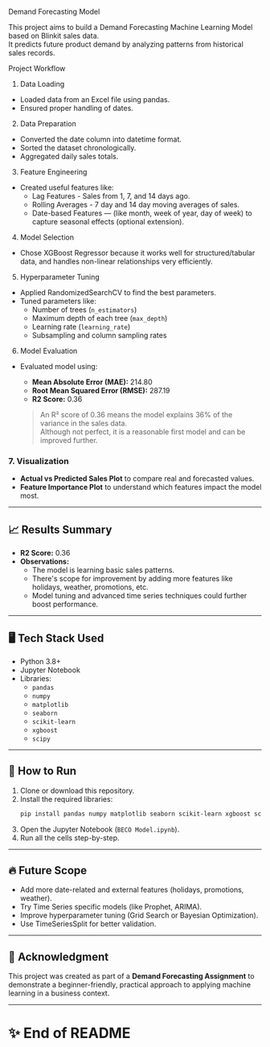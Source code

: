 Demand Forecasting Model

This project aims to build a Demand Forecasting Machine Learning Model based on Blinkit sales data.  
It predicts future product demand by analyzing patterns from historical sales records.

Project Workflow

1. Data Loading
- Loaded data from an Excel file using pandas.
- Ensured proper handling of dates.

2. Data Preparation
- Converted the date column into datetime format.
- Sorted the dataset chronologically.
- Aggregated daily sales totals.

3. Feature Engineering
- Created useful features like:
  - Lag Features - Sales from 1, 7, and 14 days ago.
  - Rolling Averages - 7 day and 14 day moving averages of sales.
  - Date-based Features — (like month, week of year, day of week) to capture seasonal effects (optional extension).

4. Model Selection
- Chose XGBoost Regressor because it works well for structured/tabular data, and handles non-linear relationships very efficiently.

5. Hyperparameter Tuning
- Applied RandomizedSearchCV to find the best parameters.
- Tuned parameters like:
  - Number of trees (`n_estimators`)
  - Maximum depth of each tree (`max_depth`)
  - Learning rate (`learning_rate`)
  - Subsampling and column sampling rates

6. Model Evaluation
- Evaluated model using:
  - **Mean Absolute Error (MAE):** 214.80
  - **Root Mean Squared Error (RMSE):** 287.19
  - **R2 Score:** 0.36
  
  > An R² score of 0.36 means the model explains 36% of the variance in the sales data.  
  > Although not perfect, it is a reasonable first model and can be improved further.

### 7. **Visualization**
- **Actual vs Predicted Sales Plot** to compare real and forecasted values.
- **Feature Importance Plot** to understand which features impact the model most.

---

## 📈 Results Summary

- **R2 Score:** 0.36
- **Observations:**
  - The model is learning basic sales patterns.
  - There's scope for improvement by adding more features like holidays, weather, promotions, etc.
  - Model tuning and advanced time series techniques could further boost performance.

---

## 🖥 Tech Stack Used

- Python 3.8+
- Jupyter Notebook
- Libraries:
  - `pandas`
  - `numpy`
  - `matplotlib`
  - `seaborn`
  - `scikit-learn`
  - `xgboost`
  - `scipy`

---

## 🚀 How to Run

1. Clone or download this repository.
2. Install the required libraries:
   ```bash
   pip install pandas numpy matplotlib seaborn scikit-learn xgboost scipy
   ```
3. Open the Jupyter Notebook (`BECO Model.ipynb`).
4. Run all the cells step-by-step.

---

## 🔥 Future Scope

- Add more date-related and external features (holidays, promotions, weather).
- Try Time Series specific models (like Prophet, ARIMA).
- Improve hyperparameter tuning (Grid Search or Bayesian Optimization).
- Use TimeSeriesSplit for better validation.

---

## 🙏 Acknowledgment

This project was created as part of a **Demand Forecasting Assignment** to demonstrate a beginner-friendly, practical approach to applying machine learning in a business context.

---

# ✨ End of README
